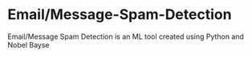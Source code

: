 # Email/Message-Spam-Detection
Email/Message Spam Detection is an ML tool created using Python and Nobel Bayse
